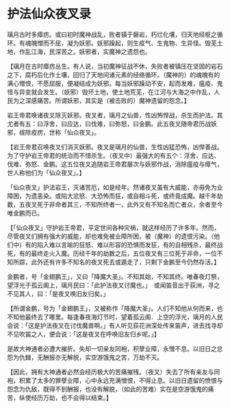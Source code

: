 # 护法仙众夜叉录

璃月古时多瘴疠。或曰初时魔神战乱，败者镇于磐岩，朽烂化壤，归天地经枢之循环。有魂魄憎而不屈，凝为妖邪。妖邪躁起，则生疫气、生鬼物、生异怪。毁芜土地，作乱江海，民深苦之。妖邪者，实魔神之遗怨也。



【璃月在古时瘴疠丛生。有人说，当初魔神征战不休，失败者被镇压在坚固的岩石之下，腐朽后化作土壤，回归了天地间诸元素的经络循环。（魔神的）的魂魄有的满心憎恨，不愿屈服，便凝结成为妖邪。每当妖邪躁动不安，起而发难，瘟疫、鬼怪与异变就会发生。（妖邪）毁坏土地，使土地荒芜，在江河与大海之中作乱，人民为之深感痛苦。所谓妖邪，其实是（被击败的）魔神遗留的怨念。】



岩王帝君唤诸夜叉除灭妖邪。夜叉者，璃月之仙兽，性凶怖悍战，杀生而护法。其尤者有五：曰浮舍，曰应达，曰伐难，曰弥怒，曰金鹏。此五夜叉随帝君历战妖邪，祓除疫疠，世称「仙众夜叉」。

【岩王帝君召唤夜叉们消灭妖邪。夜叉是璃月的仙兽，生性凶猛恐怖，凶悍善战。为了守护岩王帝君的统治而不惜杀生。（夜叉中）最强大的有五个：浮舍、应达、伐难、弥怒、金鹏。这五位夜叉追随岩王帝君屡次与妖邪作战，消除瘟疫与瘴气，世人称他们为「仙众夜叉」。】



「仙众夜叉」护法岩王，灭诸苦厄，如是经年。然诸夜叉虽有大威能，亦毋免为业障困，为遗恚染。或陷大忿怒、大恐怖而狂，或自相斗死，或终竟成魔。越千年劫数，五夜叉死于非命者其三，不知所终者一，此外又有不知名而亡者众，余者至今唯金鹏而已。



【「仙众夜叉」守护岩王帝君，平定世间各种灾祸，就这样经历了许多年。然而，尽管夜叉们拥有强大的威能，却也难免被业障所困，被（魔神）的遗恨污染。（他们中）有的陷入难以言喻的狂怒、难以形容的恐惧而发狂，有的自相残杀，最终战死，有的最终走火入魔。历经千年的劫数之后，五位夜叉有三位死于非命，一位不知所踪，此外还有许多不知名的夜叉死去或遁走了，只剩下金鹏至今仍然存活。】



金鹏者，号「金翅鹏王」，又曰「降魔大圣」。不知其始，不知其终。唯春夜灯祭，望浮光于孤云阁上，璃月民曰：「此护法夜叉讨魔也。」　或闻笛音出于荻洲，寻之不见其人，曰：「是夜叉唤旧友归矣。」



【所谓金鹏，号为「金翅鹏王」，又被称作「降魔大圣」。人们不知他从何而来，也不知他最终去了哪里。每逢春夜海灯节时，望着孤云阁．上空的浮光，璃月的人民会说：「这是护法夜叉在讨伐魔兽啊。」有人听见荻花洲深处传来笛声，进去找寻却不见吹笛之人，便会说：「这是夜叉在呼唤旧友归乡呢。」】



是故大神通者必遭大摧折。失却一切亲友同袍，积孽业障，永憎不息。以旧日之忿怨为仇雠，无酬报亦无解脱，实空游饿鬼之苦，万劫不灭。



【因此，拥有大神通者必然会经历极大的苦痛摧残。（夜叉）失去了所有亲友与同袍，积累了太多的罪孽业障，心中永远充满憎恨，不得止息。以旧日遗留的愤恨与怨念为仇敌，既得不到酬报，也没有解脱，（如此的苦难）实在是空游饿鬼的痛苦，纵使经历万劫，也不会得以结束。】